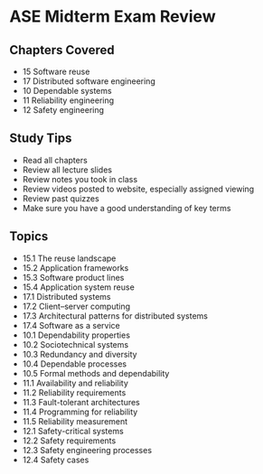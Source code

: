 # ASE Midterm Exam Review

## Chapters Covered

* 15 Software reuse
* 17 Distributed software engineering
* 10 Dependable systems
* 11 Reliability engineering
* 12 Safety engineering

## Study Tips

* Read all chapters
* Review all lecture slides
* Review notes you took in class
* Review videos posted to website, especially assigned viewing
* Review past quizzes
* Make sure you have a good understanding of key terms

## Topics

- 15.1 The reuse landscape
- 15.2 Application frameworks
- 15.3 Software product lines
- 15.4 Application system reuse
- 17.1 Distributed systems
- 17.2 Client–server computing
- 17.3 Architectural patterns for distributed systems
- 17.4 Software as a service
- 10.1 Dependability properties
- 10.2 Sociotechnical systems
- 10.3 Redundancy and diversity
- 10.4 Dependable processes
- 10.5 Formal methods and dependability
- 11.1 Availability and reliability
- 11.2 Reliability requirements
- 11.3 Fault-tolerant architectures
- 11.4 Programming for reliability
- 11.5 Reliability measurement
- 12.1 Safety-critical systems
- 12.2 Safety requirements
- 12.3 Safety engineering processes
- 12.4 Safety cases
